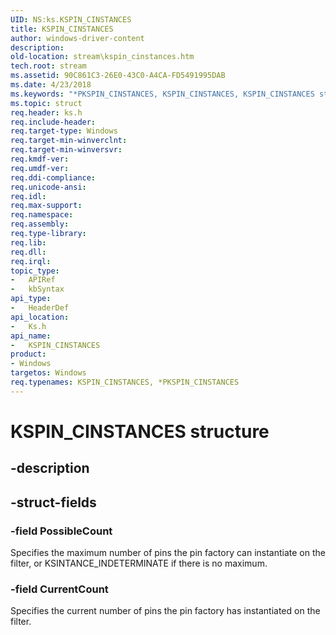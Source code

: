 ```yaml
---
UID: NS:ks.KSPIN_CINSTANCES
title: KSPIN_CINSTANCES
author: windows-driver-content
description: 
old-location: stream\kspin_cinstances.htm
tech.root: stream
ms.assetid: 90C861C3-26E0-43C0-A4CA-FD5491995DAB
ms.date: 4/23/2018
ms.keywords: "*PKSPIN_CINSTANCES, KSPIN_CINSTANCES, KSPIN_CINSTANCES structure [Streaming Media Devices], PKSPIN_CINSTANCES, PKSPIN_CINSTANCES structure pointer [Streaming Media Devices], ks/KSPIN_CINSTANCES, ks/PKSPIN_CINSTANCES, stream.kspin_cinstances"
ms.topic: struct
req.header: ks.h
req.include-header: 
req.target-type: Windows
req.target-min-winverclnt: 
req.target-min-winversvr: 
req.kmdf-ver: 
req.umdf-ver: 
req.ddi-compliance: 
req.unicode-ansi: 
req.idl: 
req.max-support: 
req.namespace: 
req.assembly: 
req.type-library: 
req.lib: 
req.dll: 
req.irql: 
topic_type:
-	APIRef
-	kbSyntax
api_type:
-	HeaderDef
api_location:
-	Ks.h
api_name:
-	KSPIN_CINSTANCES
product:
- Windows
targetos: Windows
req.typenames: KSPIN_CINSTANCES, *PKSPIN_CINSTANCES
---
```


# KSPIN_CINSTANCES structure


## -description





## -struct-fields




### -field PossibleCount

Specifies the maximum number of pins the pin factory can instantiate on the filter, or KSINTANCE_INDETERMINATE if there is no maximum.


### -field CurrentCount

Specifies the current number of pins the pin factory has instantiated on the filter.

